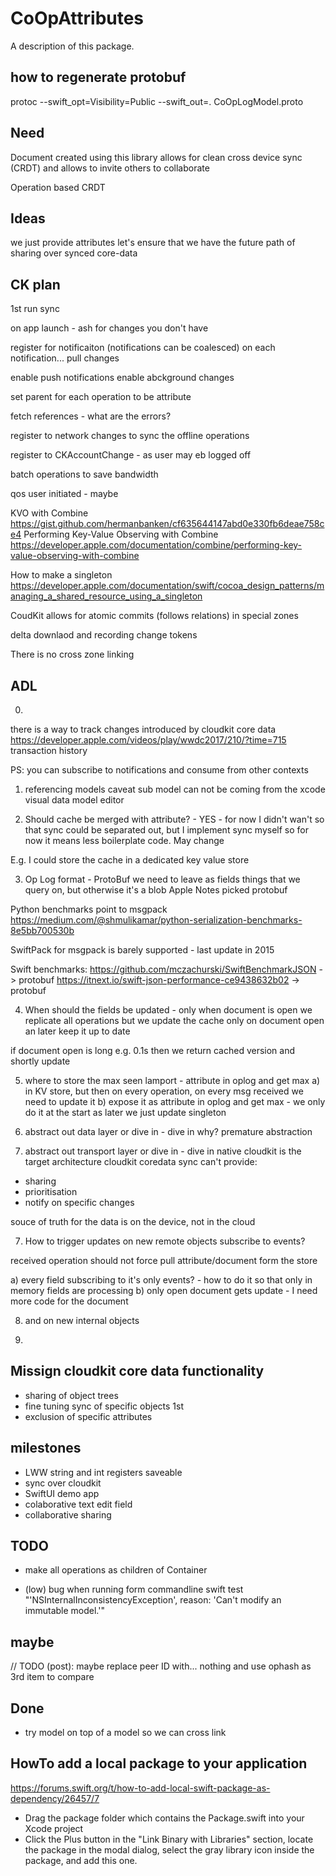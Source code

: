 # CoOpAttributes

A description of this package.


## how to regenerate protobuf
protoc --swift_opt=Visibility=Public  --swift_out=. CoOpLogModel.proto




## Need
Document created using this library allows for clean cross device sync (CRDT) and allows to invite others to collaborate

Operation based CRDT



## Ideas

we just provide attributes
let's ensure that we have the future path of sharing over synced core-data


## CK plan

1st run sync

on app launch - ash for changes you don't have

register for notificaiton (notifications can be coalesced) 
on each notification... pull changes

enable push notifications
enable abckground changes
 
set parent for each operation to be attribute

fetch references - what are the errors?

register to network changes to sync the offline operations

register to CKAccountChange - as user may eb logged off 

batch operations to save bandwidth

qos user initiated - maybe




KVO with Combine
https://gist.github.com/hermanbanken/cf635644147abd0e330fb6deae758ce4
Performing Key-Value Observing with Combine https://developer.apple.com/documentation/combine/performing-key-value-observing-with-combine


How to make a singleton
https://developer.apple.com/documentation/swift/cocoa_design_patterns/managing_a_shared_resource_using_a_singleton



CoudKit allows for atomic commits (follows relations) in special zones

delta downlaod and recording change tokens


There is no cross zone linking




## ADL


0.
there is a way to track changes introduced by cloudkit core data
https://developer.apple.com/videos/play/wwdc2017/210/?time=715
transaction history

PS: you can subscribe to notifications and consume from other contexts


1. referencing models
caveat sub model can not be coming from the xcode visual data model editor

2. Should cache be merged with attribute? - YES - for now
I didn't wan't so that sync could be separated out, but I implement sync myself so for now it means less boilerplate code. 
May change

E.g. I could store the cache in a dedicated key value store

3. Op Log format - ProtoBuf 
we need to leave as fields things that we query on, but otherwise it's a blob
Apple Notes picked protobuf

Python benchmarks point to msgpack
https://medium.com/@shmulikamar/python-serialization-benchmarks-8e5bb700530b

SwiftPack for msgpack is barely supported - last update in 2015

Swift benchmarks:
https://github.com/mczachurski/SwiftBenchmarkJSON -> protobuf
https://itnext.io/swift-json-performance-ce9438632b02 -> protobuf


4. When should the fields be updated - only when document is open
we replicate all operations but we update the cache only on document open an later keep it up to date

if document open is long e.g. 0.1s then we return cached version and shortly update


5. where to store the max seen lamport - attribute in oplog and get max
a) in KV store, but then on every operation, on every msg received we need to update it
b) expose it as attribute in oplog and get max - we only do it at the start as later we just update singleton


6. abstract out data layer or dive in - dive in
why? premature abstraction

6. abstract out transport layer or dive in - dive in
native cloudkit is the target architecture
cloudkit coredata sync can't provide:
- sharing
- prioritisation
- notify on specific changes

souce of truth for the data is on the device, not in the cloud

7. How to trigger updates on new remote objects 
subscribe to events?

received operation should not force pull attribute/document form the store

a) every field subscribing to it's only events? - how to do it so that only in memory fields are processing
b) only open document gets update - I need more code for the document


8. and on new internal objects



9.



## Missign cloudkit core data functionality

- sharing of object trees
- fine tuning sync of specific objects 1st
- exclusion of specific attributes



## milestones
- LWW string and int registers saveable
- sync over cloudkit
- SwiftUI demo app
- colaborative text edit field
- collaborative sharing


## TODO
- make all operations as children of Container



- (low) bug when running form commandline swift test "'NSInternalInconsistencyException', reason: 'Can't modify an immutable model.'"


## maybe 
// TODO (post): maybe replace peer ID with... nothing and use ophash as 3rd item to compare




## Done
- try model on top of a model so we can cross link





## HowTo add a local package to your application
https://forums.swift.org/t/how-to-add-local-swift-package-as-dependency/26457/7

- Drag the package folder which contains the Package.swift into your Xcode project
- Click the Plus button in the "Link Binary with Libraries" section, locate the package in the modal dialog, select the gray library icon inside the package, and add this one.
